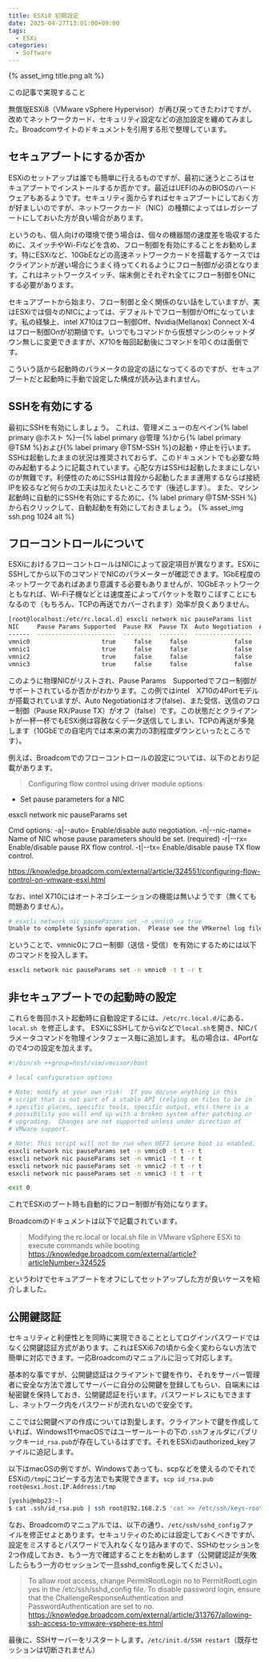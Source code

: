 ```yaml
---
title: ESXi8 初期設定
date: 2025-04-27T13:01:00+09:00
tags:
  - ESXi
categories:
  - Software
---
```



{% asset_img title.png alt %}
<p class="onepoint">この記事で実現すること</p>

無償版ESXi8（VMware vSphere Hypervisor）が再び戻ってきたわけですが、改めてネットワークカード、セキュリティ設定などの追加設定を纏めてみました。Broadcomサイトのドキュメントを引用する形で整理しています。

<!-- more -->

## セキュアブートにするか否か

ESXiのセットアップは誰でも簡単に行えるものですが、最初に迷うところはセキュアブートでインストールするか否かです。最近はUEFIのみのBIOSのハードウェアもあるようです。セキュリティ面からすればセキュアブートにしておく方が好ましいのですが、ネットワークカード（NIC）の種類によってはレガシーブートにしておいた方が良い場合があります。

というのも、個人向けの環境で使う場合は、個々の機器間の速度差を吸収するために、スイッチやWi-Fiなどを含め、フロー制御を有効にすることをお勧めします。特にESXiなど、10GbEなどの高速ネットワークカードを搭載するケースではクライアントが遅い場合にうまく待ってくれるようにフロー制御が必須となります。これはネットワークスイッチ、端末側とそれぞれ全てにフロー制御をONにする必要があります。

セキュアブートから始まり、フロー制御と全く関係のない話をしていますが、実はESXiでは個々のNICによっては、デフォルトでフロー制御がOffになっています。私の経験上、intel X710はフロー制御Off、Nvidia(Mellanox) Connect X-4はフロー制御Onが初期値です。いつでもコマンドから仮想マシンのシャットダウン無しに変更できますが、X710を毎回起動後にコマンドを叩くのは面倒です。

こういう話から起動時のパラメータの設定の話になってくるのですが、セキュアブートだと起動時に手動で設定した構成が読み込まれません。

## SSHを有効にする

最初にSSHを有効にしましょう。
これは、管理メニューの左ペイン{% label primary @ホスト %}ー{% label primary @管理 %}から{% label primary @TSM %}および{% label primary @TSM-SSH %}の起動・停止を行います。SSHは起動したままの状況は推奨されておらず、このドキュメントでも必要な時のみ起動するように記載されています。心配な方はSSHは起動したままにしないのが無難です。利便性のためにSSHは普段から起動したまま運用するならば接続IPを絞るなど何らかの工夫は加えたいところです（後述します）。
また、マシン起動時に自動的にSSHを有効にするために、{% label primary @TSM-SSH %}から右クリックして、自動起動を有効にしておきましょう。
{% asset_img ssh.png 1024 alt %}


## フローコントロールについて

ESXiにおけるフローコントロールはNICによって設定項目が異なります。ESXiにSSHしてから以下のコマンドでNICのパラメーターが確認できます。1GbE程度のネットワークであればあまり意識する必要もありませんが、10GbEネットワークともなれば、Wi-Fi子機などとは速度差によってパケットを取りこぼすことにもなるので（もちろん、TCPの再送でカバーされます）効率が良くありません。

``` bash
[root@localhost:/etc/rc.local.d] esxcli network nic pauseParams list
NIC     Pause Params Supported  Pause RX  Pause TX  Auto Negotiation  Auto Negotiation Resolution Avail  RX Auto Negotiation Resolution  TX Auto Negotiation Resolution
------  ----------------------  --------  --------  ----------------  ---------------------------------  ------------------------------  ------------------------------
vmnic0                    true     false     false             false                              false                           false                           false
vmnic1                    true     false     false             false                              false                           false                           false
vmnic2                    true     false     false             false                              false                           false                           false
vmnic3                    true     false     false             false                              false                           false                           false
```

このように物理NICがリストされ、Pause Params　Supportedでフロー制御がサポートされているか否かがわかります。この例ではintel　X710の4Portモデルが搭載されていますが、Auto Negotiationはオフ(false)、また受信、送信のフロー制御（Pause RX/Pause TX）がオフ（false）です。この状態だとクライアントが一杯一杯でもESXi側は容赦なくデータ送信してしまい、TCPの再送が多発します（10GbEでの自宅内では本来の実力の3割程度ダウンといったところです）。

例えば、Broadcomでのフローコントロールの設定については、以下のとおり記載があります。

> Configuring flow control using driver module options
 - Set pause parameters for a NIC

  esxcli network nic pauseParams set

 Cmd options:
 -a|--auto=<bool> Enable/disable auto negotiation.
 -n|--nic-name=<str> Name of NIC whose pause parameters should be set. (required)
 -r|--rx=<bool> Enable/disable pause RX flow control.
 -t|--tx=<bool> Enable/disable pause TX flow control.

 <https://knowledge.broadcom.com/external/article/324551/configuring-flow-control-on-vmware-esxi.html>

なお、intel X710にはオートネゴシエーションの機能は無いようです（無くても問題ありません）。
``` bash
# esxcli network nic pauseParams set -n vmnic0 -a true
Unable to complete Sysinfo operation.  Please see the VMkernel log file for more details.: Not supported: VSI node (234:VSI_NODE_net_pNics_firmware_pauseParams)
```

ということで、vmnic0にフロー制御（送信・受信）を有効にするためには以下のコマンドを投入します。

``` bash
esxcli network nic pauseParams set -n vmnic0 -t t -r t
```

## 非セキュアブートでの起動時の設定

これらを毎回ホスト起動時に自動設定するには、`/etc/rc.local.d/`にある、`local.sh `を修正します。
ESXiにSSHしてからviなどで`local.sh`を開き、NICパラメータコマンドを物理インタフェース毎に追加します。
私の場合は、4Portなので4つの設定を加えます。

``` bash
#!/bin/sh ++group=host/vim/vmvisor/boot

# local configuration options

# Note: modify at your own risk!  If you do/use anything in this
# script that is not part of a stable API (relying on files to be in
# specific places, specific tools, specific output, etc) there is a
# possibility you will end up with a broken system after patching or
# upgrading.  Changes are not supported unless under direction of
# VMware support.

# Note: This script will not be run when UEFI secure boot is enabled.
esxcli network nic pauseParams set -n vmnic0 -t t -r t
esxcli network nic pauseParams set -n vmnic1 -t t -r t
esxcli network nic pauseParams set -n vmnic2 -t t -r t
esxcli network nic pauseParams set -n vmnic3 -t t -r t

exit 0
```

これでESXiのブート時も自動的にフロー制御が有効になります。

Broadcomのドキュメントは以下で記載されています。
> Modifying the rc.local or local.sh file in VMware vSphere ESXi to execute commands while booting
 <https://knowledge.broadcom.com/external/article?articleNumber=324525>

というわけでセキュアブートをオフにしてセットアップした方が良いケースを紹介しました。

## 公開鍵認証

セキュリティと利便性とを同時に実現できることとしてログインパスワードではなく公開鍵認証方式があります。これはESXi6.7の頃から全く変わらない方法で簡単に対応できます。一応Broadcomのマニュアルに沿って対応します。

基本的な事ですが、公開鍵認証はクライアントで鍵を作り、それをサーバー管理者に安全な方法で渡してサーバーに自分の公開鍵を登録してもらい、自端末には秘密鍵を保持しておき、公開鍵認証を行います。パスワードレスにもできますし、ネットワーク内をパスワードが流れないので安全です。

ここでは公開鍵ペアの作成については割愛します。クライアントで鍵を作成していれば、Windows11やmacOSではユーザールートの下の`.ssh`フォルダにパブリックキー`id_rsa.pub`が存在しているはずです。それをESXiのauthorized_keyファイルに追記します。

以下はmacOSの例ですが、Windowsであっても、scpなどを使えるのでそれでESXiの`/tmp`にコピーする方法でも実現できます。`scp id_rsa.pub root@esxi.host.IP.Address:/tmp`

``` bash
[yoshi@mbp23:~]
$ cat .ssh/id_rsa.pub | ssh root@192.168.2.5 'cat >> /etc/ssh/keys-root/authorized_keys'
```

なお、Broadcomのマニュアルでは、以下の通り、`/etc/ssh/sshd_config`ファイルを修正せよとあります。セキュリティのためには設定しておくべきですが、設定をミスするとパスワードで入れなくなり詰みますので、SSHのセッションを2つ作成しておき、もう一方で確認することをお勧めします（公開鍵認証が失敗したらもう一方のセッションで一旦sshd_configを戻してください）。

> To allow root access, change PermitRootLogin no to PermitRootLogin yes in the /etc/ssh/sshd_config file.
To disable password login, ensure that the ChallengeResponseAuthentication and PasswordAuthentication are set to no.
 <https://knowledge.broadcom.com/external/article/313767/allowing-ssh-access-to-vmware-vsphere-es.html>

最後に、SSHサーバーをリスタートします。`/etc/init.d/SSH restart`（既存セッションは切断されません）

